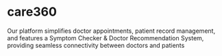 # care360

Our platform simplifies doctor appointments, patient record management, and features a Symptom Checker & Doctor Recommendation System, providing seamless connectivity between doctors and patients